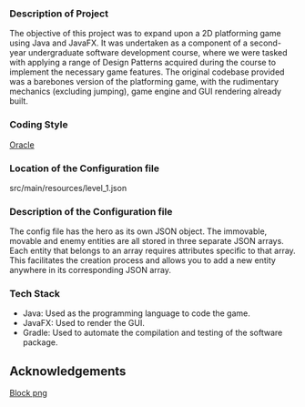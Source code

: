 ### Description of Project
The objective of this project was to expand upon a 2D platforming game using Java and JavaFX. It was undertaken as a component of a second-year undergraduate software development course, where we were tasked with applying a range of Design Patterns acquired during the course to implement the necessary game features. The original codebase provided was a barebones version of the platforming game, with the rudimentary mechanics (excluding jumping), game engine and GUI rendering already built. 

### Coding Style
<a href="https://oracle.com/technetwork/java/codeconventions-150003.pdf">Oracle</a>

### Location of the Configuration file
src/main/resources/level_1.json

### Description of the Configuration file
The config file has the hero as its own JSON object.
The immovable, movable and enemy entities are all stored in
three separate JSON arrays. Each entity that belongs to an
array requires attributes specific to that array. This facilitates
the creation process and allows you to add a new entity anywhere in
its corresponding JSON array.

### Tech Stack
- Java: Used as the programming language to code the game.
- JavaFX: Used to render the GUI.
- Gradle: Used to automate the compilation and testing of the software package.

## Acknowledgements
<a href="https://opengameart.org/content/top-down-2d-metal-box">Block png</a><br>

